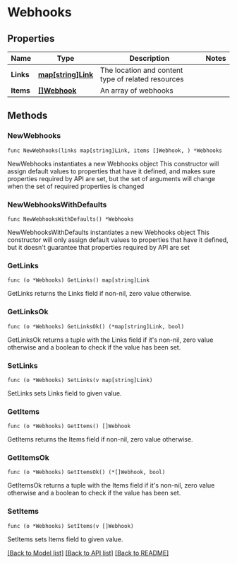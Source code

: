 # Webhooks

## Properties

Name | Type | Description | Notes
------------ | ------------- | ------------- | -------------
**Links** | [**map[string]Link**](Link.md) | The location and content type of related resources | 
**Items** | [**[]Webhook**](Webhook.md) | An array of webhooks | 

## Methods

### NewWebhooks

`func NewWebhooks(links map[string]Link, items []Webhook, ) *Webhooks`

NewWebhooks instantiates a new Webhooks object
This constructor will assign default values to properties that have it defined,
and makes sure properties required by API are set, but the set of arguments
will change when the set of required properties is changed

### NewWebhooksWithDefaults

`func NewWebhooksWithDefaults() *Webhooks`

NewWebhooksWithDefaults instantiates a new Webhooks object
This constructor will only assign default values to properties that have it defined,
but it doesn't guarantee that properties required by API are set

### GetLinks

`func (o *Webhooks) GetLinks() map[string]Link`

GetLinks returns the Links field if non-nil, zero value otherwise.

### GetLinksOk

`func (o *Webhooks) GetLinksOk() (*map[string]Link, bool)`

GetLinksOk returns a tuple with the Links field if it's non-nil, zero value otherwise
and a boolean to check if the value has been set.

### SetLinks

`func (o *Webhooks) SetLinks(v map[string]Link)`

SetLinks sets Links field to given value.


### GetItems

`func (o *Webhooks) GetItems() []Webhook`

GetItems returns the Items field if non-nil, zero value otherwise.

### GetItemsOk

`func (o *Webhooks) GetItemsOk() (*[]Webhook, bool)`

GetItemsOk returns a tuple with the Items field if it's non-nil, zero value otherwise
and a boolean to check if the value has been set.

### SetItems

`func (o *Webhooks) SetItems(v []Webhook)`

SetItems sets Items field to given value.



[[Back to Model list]](../README.md#documentation-for-models) [[Back to API list]](../README.md#documentation-for-api-endpoints) [[Back to README]](../README.md)


